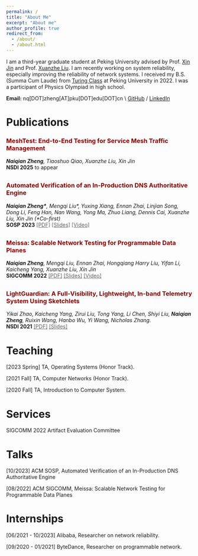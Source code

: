 ```yaml
---
permalink: /
title: "About Me"
excerpt: "About me"
author_profile: true
redirect_from: 
  - /about/
  - /about.html
---
```

I am a third-year graduate student at Peking University advised by Prof. [Xin Jin](https://xinjin.github.io/) and Prof. [Xuanzhe Liu](http://www.liuxuanzhe.com/). 
I am recently working on system reliability, especially improving the reliability of network systems.
I received my B.S. (Summa Cum Laude) from [Turing Class](https://cfcs.pku.edu.cn/english/research/turing_program/introduction1/index.htm) at Peking University in 2022. 
I was a participant of Physics Olympiad in high school.


**Email:** nq[DOT]zheng[AT]pku[DOT]edu[DOT]cn \\
[GitHub](https://github.com/NaturezzZ)
 / [LinkedIn](https://www.linkedin.com/in/naiqian-zheng-05b36b1a5/)

Publications
======
<div style="margin-bottom: 30px;">
    <h3 style="color: #8B0000; font-weight: bold;">MeshTest: End-to-End Testing for Service Mesh Traffic Management</h3>
    <em><strong>Naiqian Zheng</strong>, Tiaoshuo Qiao, Xuanzhe Liu, Xin Jin</em><br>
    <strong>NSDI 2025</strong> to appear
</div>

<div style="margin-bottom: 30px;">
    <h3 style="color: #8B0000; font-weight: bold;">Automated Verification of an In-Production DNS Authoritative Engine</h3>
    <em><strong>Naiqian Zheng*</strong>, Mengqi Liu*, Yuxing Xiang, Ennan Zhai, Linjian Song, Dong Li, Feng Han, Nan Wang, Yong Ma, Zhuo Liang, Dennis Cai, Xuanzhe Liu, Xin Jin (*Co-first)</em><br>
    <strong>SOSP 2023</strong> <a href="./files/SOSP23-DNSV.pdf" style="color: #636363;">[PDF]</a> <a href="./files/SOSP23-DNSV-Slides.pdf" style="color: #636363;">[Slides]</a> <a href="https://www.youtube.com/watch?v=Ya7YOWtdWMQ" style="color: #636363;">[Video]</a>
</div>

<div style="margin-bottom: 30px;">
    <h3 style="color: #8B0000; font-weight: bold;">Meissa: Scalable Network Testing for Programmable Data Planes</h3>
    <em><strong>Naiqian Zheng</strong>, Mengqi Liu, Ennan Zhai, Hongqiang Harry Liu, Yifan Li, Kaicheng Yang, Xuanzhe Liu, Xin Jin</em><br>
    <strong>SIGCOMM 2022</strong> <a href="./files/SIGCOMM22-Meissa.pdf" style="color: #636363;">[PDF]</a> <a href="./files/SIGCOMM22-Meissa-Slides.pdf" style="color: #636363;">[Slides]</a> <a href="https://www.youtube.com/watch?v=TMmq4w4rB_s" style="color: #636363;">[Video]</a>
</div>

<div style="margin-bottom: 30px;">
    <h3 style="color: #8B0000; font-weight: bold;">LightGuardian: A Full-Visibility, Lightweight, In-band Telemetry System Using Sketchlets</h3>
    <em>Yikai Zhao, Kaicheng Yang, Zirui Liu, Tong Yang, Li Chen, Shiyi Liu, <strong>Naiqian Zheng</strong>, Ruixin Wang, Hanbo Wu, Yi Wang, Nicholas Zhang.</em><br>
    <strong>NSDI 2021</strong> <a href="./files/NSDI21-LightGuardian.pdf" style="color: #636363;">[PDF]</a> <a href="./files/NSDI21-LightGuardian-Slides.pdf" style="color: #636363;">[Slides]</a>
</div>

Teaching
======
[2023 Spring] TA, Operating Systems (Honor Track).

[2021 Fall] TA, Computer Networks (Honor Track).

[2020 Fall] TA, Introduction to Computer System.

Services
======
SIGCOMM 2022 Artifact Evaluation Committee

Talks
======
[10/2023] ACM SOSP, Automated Verification of an In-Production DNS Authoritative Engine

[08/2022] ACM SIGCOMM, Meissa: Scalable Network Testing for Programmable Data Planes

  
Internships
======
[06/2021 - 10/2023] Alibaba, Researcher on network reliability.

[09/2020 - 01/2021] ByteDance, Researcher on programmable network.
